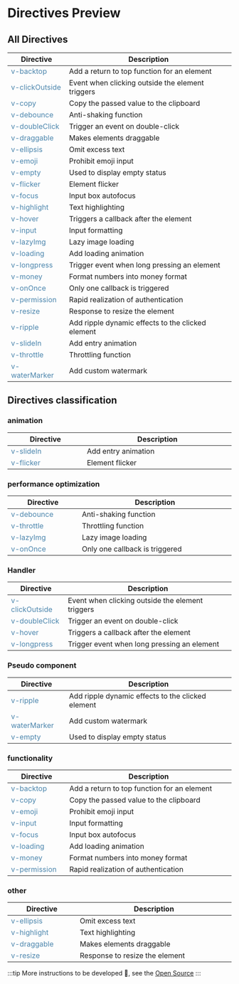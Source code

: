 # Directives Preview

## All Directives

| Directive                                         | Description                                       |
| ------------------------------------------------- | ------------------------------------------------- |
| [v-backtop](../directives/v-backtop.md)           | Add a return to top function for an element       |
| [v-clickOutside](../directives/v-clickOutside.md) | Event when clicking outside the element triggers  |
| [v-copy](../directives/v-copy.md)                 | Copy the passed value to the clipboard            |
| [v-debounce](../directives/v-debounce.md)         | Anti-shaking function                             |
| [v-doubleClick](../directives/v-doubleClick.md)   | Trigger an event on double-click                  |
| [v-draggable](../directives/v-draggable.md)       | Makes elements draggable                          |
| [v-ellipsis](../directives/v-ellipsis.md)         | Omit excess text                                  |
| [v-emoji](../directives/v-emoji.md)               | Prohibit emoji input                              |
| [v-empty](../directives/v-empty.md)               | Used to display empty status                      |
| [v-flicker](../directives/v-flicker.md)           | Element flicker                                   |
| [v-focus](../directives/v-focus.md)               | Input box autofocus                               |
| [v-highlight](../directives/v-highlight.md)       | Text highlighting                                 |
| [v-hover](../directives/v-hover.md)               | Triggers a callback after the element             |
| [v-input](../directives/v-input.md)               | Input formatting                                  |
| [v-lazyImg](../directives/v-lazyImg.md)           | Lazy image loading                                |
| [v-loading](../directives/v-loading.md)           | Add loading animation                             |
| [v-longpress](../directives/v-longpress.md)       | Trigger event when long pressing an element       |
| [v-money](../directives/v-money.md)               | Format numbers into money format                  |
| [v-onOnce](../directives/v-onOnce.md)             | Only one callback is triggered                    |
| [v-permission](../directives/v-permission.md)     | Rapid realization of authentication               |
| [v-resize](../directives/v-resize.md)             | Response to resize the element                    |
| [v-ripple](../directives/v-ripple.md)             | Add ripple dynamic effects to the clicked element |
| [v-slideIn](../directives/v-slideIn.md)           | Add entry animation                               |
| [v-throttle](../directives/v-throttle.md)         | Throttling function                               |
| [v-waterMarker](../directives/v-waterMarker.md)   | Add custom watermark                              |

## Directives classification

### animation

| Directive                               | Description         |
| --------------------------------------- | ------------------- |
| [v-slideIn](../directives/v-slideIn.md) | Add entry animation |
| [v-flicker](../directives/v-flicker.md) | Element flicker     |

### performance optimization

| Directive                                 | Description                    |
| ----------------------------------------- | ------------------------------ |
| [v-debounce](../directives/v-debounce.md) | Anti-shaking function          |
| [v-throttle](../directives/v-throttle.md) | Throttling function            |
| [v-lazyImg](../directives/v-lazyImg.md)   | Lazy image loading             |
| [v-onOnce](../directives/v-onOnce.md)     | Only one callback is triggered |

### Handler

| Directive                                         | Description                                      |
| ------------------------------------------------- | ------------------------------------------------ |
| [v-clickOutside](../directives/v-clickOutside.md) | Event when clicking outside the element triggers |
| [v-doubleClick](../directives/v-doubleClick.md)   | Trigger an event on double-click                 |
| [v-hover](../directives/v-hover.md)               | Triggers a callback after the element            |
| [v-longpress](../directives/v-longpress.md)       | Trigger event when long pressing an element      |

### Pseudo component

| Directive                                       | Description                                       |
| ----------------------------------------------- | ------------------------------------------------- |
| [v-ripple](../directives/v-ripple.md)           | Add ripple dynamic effects to the clicked element |
| [v-waterMarker](../directives/v-waterMarker.md) | Add custom watermark                              |
| [v-empty](../directives/v-empty.md)             | Used to display empty status                      |

### functionality

| Directive                                     | Description                                 |
| --------------------------------------------- | ------------------------------------------- |
| [v-backtop](../directives/v-backtop.md)       | Add a return to top function for an element |
| [v-copy](../directives/v-copy.md)             | Copy the passed value to the clipboard      |
| [v-emoji](../directives/v-emoji.md)           | Prohibit emoji input                        |
| [v-input](../directives/v-input.md)           | Input formatting                            |
| [v-focus](../directives/v-focus.md)           | Input box autofocus                         |
| [v-loading](../directives/v-loading.md)       | Add loading animation                       |
| [v-money](../directives/v-money.md)           | Format numbers into money format            |
| [v-permission](../directives/v-permission.md) | Rapid realization of authentication         |

### other

| Directive                                   | Description                    |
| ------------------------------------------- | ------------------------------ |
| [v-ellipsis](../directives/v-ellipsis.md)   | Omit excess text               |
| [v-highlight](../directives/v-highlight.md) | Text highlighting              |
| [v-draggable](../directives/v-draggable.md) | Makes elements draggable       |
| [v-resize](../directives/v-resize.md)       | Response to resize the element |

:::tip
More instructions to be developed 🚧, see the [Open Source](../about/contribution.md)
:::

<style scoped>
  table {
    display: table;
    width: 100%;
    border-collapse: collapse;
  }
  table a {
    color: #4c86ad;
    text-decoration: none;
  }
</style>
